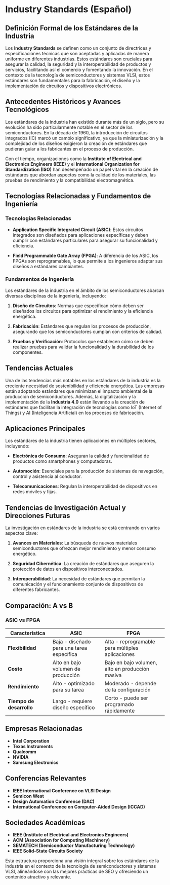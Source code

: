 # Industry Standards (Español)

## Definición Formal de los Estándares de la Industria

Los **Industry Standards** se definen como un conjunto de directrices y especificaciones técnicas que son aceptadas y aplicadas de manera uniforme en diferentes industrias. Estos estándares son cruciales para asegurar la calidad, la seguridad y la interoperabilidad de productos y servicios, facilitando así el comercio y fomentando la innovación. En el contexto de la tecnología de semiconductores y sistemas VLSI, estos estándares son fundamentales para la fabricación, el diseño y la implementación de circuitos y dispositivos electrónicos.

## Antecedentes Históricos y Avances Tecnológicos

Los estándares de la industria han existido durante más de un siglo, pero su evolución ha sido particularmente notable en el sector de los semiconductores. En la década de 1960, la introducción de circuitos integrados (IC) marcó un cambio significativo, ya que la miniaturización y la complejidad de los diseños exigieron la creación de estándares que pudieran guiar a los fabricantes en el proceso de producción.

Con el tiempo, organizaciones como la **Institute of Electrical and Electronics Engineers (IEEE)** y el **International Organization for Standardization (ISO)** han desempeñado un papel vital en la creación de estándares que abordan aspectos como la calidad de los materiales, las pruebas de rendimiento y la compatibilidad electromagnética.

## Tecnologías Relacionadas y Fundamentos de Ingeniería

### Tecnologías Relacionadas

- **Application Specific Integrated Circuit (ASIC)**: Estos circuitos integrados son diseñados para aplicaciones específicas y deben cumplir con estándares particulares para asegurar su funcionalidad y eficiencia.

- **Field Programmable Gate Array (FPGA)**: A diferencia de los ASIC, los FPGAs son reprogramables, lo que permite a los ingenieros adaptar sus diseños a estándares cambiantes.

### Fundamentos de Ingeniería

Los estándares de la industria en el ámbito de los semiconductores abarcan diversas disciplinas de la ingeniería, incluyendo:

1. **Diseño de Circuitos**: Normas que especifican cómo deben ser diseñados los circuitos para optimizar el rendimiento y la eficiencia energética.
   
2. **Fabricación**: Estándares que regulan los procesos de producción, asegurando que los semiconductores cumplan con criterios de calidad.

3. **Pruebas y Verificación**: Protocolos que establecen cómo se deben realizar pruebas para validar la funcionalidad y la durabilidad de los componentes.

## Tendencias Actuales

Una de las tendencias más notables en los estándares de la industria es la creciente necesidad de sostenibilidad y eficiencia energética. Las empresas están adoptando estándares que minimizan el impacto ambiental de la producción de semiconductores. Además, la digitalización y la implementación de la **Industria 4.0** están llevando a la creación de estándares que facilitan la integración de tecnologías como IoT (Internet of Things) y AI (Inteligencia Artificial) en los procesos de fabricación.

## Aplicaciones Principales

Los estándares de la industria tienen aplicaciones en múltiples sectores, incluyendo:

- **Electrónica de Consumo**: Aseguran la calidad y funcionalidad de productos como smartphones y computadoras.

- **Automoción**: Esenciales para la producción de sistemas de navegación, control y asistencia al conductor.

- **Telecomunicaciones**: Regulan la interoperabilidad de dispositivos en redes móviles y fijas.

## Tendencias de Investigación Actual y Direcciones Futuras

La investigación en estándares de la industria se está centrando en varios aspectos clave:

1. **Avances en Materiales**: La búsqueda de nuevos materiales semiconductores que ofrezcan mejor rendimiento y menor consumo energético.

2. **Seguridad Cibernética**: La creación de estándares que aseguren la protección de datos en dispositivos interconectados.

3. **Interoperabilidad**: La necesidad de estándares que permitan la comunicación y el funcionamiento conjunto de dispositivos de diferentes fabricantes.

## Comparación: A vs B

### ASIC vs FPGA

| Característica               | ASIC                                 | FPGA                                 |
|------------------------------|--------------------------------------|--------------------------------------|
| **Flexibilidad**             | Baja - diseñado para una tarea específica | Alta - reprogramable para múltiples aplicaciones |
| **Costo**                    | Alto en bajo volumen de producción   | Bajo en bajo volumen, alto en producción masiva |
| **Rendimiento**              | Alto - optimizado para su tarea      | Moderado - depende de la configuración |
| **Tiempo de desarrollo**     | Largo - requiere diseño específico    | Corto - puede ser programado rápidamente |

## Empresas Relacionadas

- **Intel Corporation**
- **Texas Instruments**
- **Qualcomm**
- **NVIDIA**
- **Samsung Electronics**

## Conferencias Relevantes

- **IEEE International Conference on VLSI Design**
- **Semicon West**
- **Design Automation Conference (DAC)**
- **International Conference on Computer-Aided Design (ICCAD)**

## Sociedades Académicas

- **IEEE (Institute of Electrical and Electronics Engineers)**
- **ACM (Association for Computing Machinery)**
- **SEMATECH (Semiconductor Manufacturing Technology)**
- **IEEE Solid-State Circuits Society**

Esta estructura proporciona una visión integral sobre los estándares de la industria en el contexto de la tecnología de semiconductores y sistemas VLSI, alineándose con las mejores prácticas de SEO y ofreciendo un contenido atractivo y relevante.